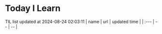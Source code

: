 # Today I Learn 
TIL list updated at 2024-08-24 02:03:11
| name | url | updated time |
| :--- | -- | -- |
